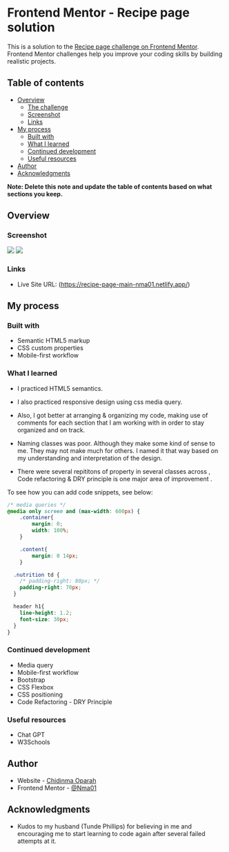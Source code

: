 # Frontend Mentor - Recipe page solution

This is a solution to the [Recipe page challenge on Frontend Mentor](https://www.frontendmentor.io/challenges/recipe-page-KiTsR8QQKm). Frontend Mentor challenges help you improve your coding skills by building realistic projects. 

## Table of contents

- [Overview](#overview)
  - [The challenge](#the-challenge)
  - [Screenshot](#screenshot)
  - [Links](#links)
- [My process](#my-process)
  - [Built with](#built-with)
  - [What I learned](#what-i-learned)
  - [Continued development](#continued-development)
  - [Useful resources](#useful-resources)
- [Author](#author)
- [Acknowledgments](#acknowledgments)

**Note: Delete this note and update the table of contents based on what sections you keep.**

## Overview

### Screenshot

![](../Recipe-page-desktop.png)
![](../Recipe-page-mobile.png)



### Links

- Live Site URL: (https://recipe-page-main-nma01.netlify.app/)

## My process

### Built with

- Semantic HTML5 markup
- CSS custom properties
- Mobile-first workflow


### What I learned

- I practiced HTML5 semantics.

- I also practiced responsive design using css media query.

- Also, I got better at arranging & organizing my code, making use of comments for each section that I am working with in order to stay organized and on track.

- Naming classes was poor. Although they make some kind of sense to me. They may not make much for others. I named it that way based on my understanding and interpretation of the design.

- There were several repititons of property in several classes across , Code refactoring & DRY principle is one major area of improvement .

To see how you can add code snippets, see below:


```css
/* media queries */
@media only screen and (max-width: 600px) {
    .container{
        margin: 0;
        width: 100%;
    }

    .content{
        margin: 0 14px;
    }

  .nutrition td {
    /* padding-right: 80px; */
    padding-right: 70px;
  }

  header h1{
    line-height: 1.2;
    font-size: 30px;
  }
}
```

### Continued development

- Media query
- Mobile-first workflow
- Bootstrap
- CSS Flexbox
- CSS positioning
- Code Refactoring - DRY Principle

### Useful resources

- Chat GPT
- W3Schools

## Author

- Website - [Chidinma Oparah](https://recipe-page-main-nma01.netlify.app/)
- Frontend Mentor - [@Nma01](https://www.frontendmentor.io/profile/Nma01)


## Acknowledgments

- Kudos to my husband (Tunde Phillips) for believing in me and encouraging me to start learning to code again after several failed attempts at it.

